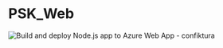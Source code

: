 # PSK_Web

![Build and deploy Node.js app to Azure Web App - confiktura](https://github.com/confiktura/PSK_Web/workflows/Build%20and%20deploy%20Node.js%20app%20to%20Azure%20Web%20App%20-%20confiktura/badge.svg?branch=master)
